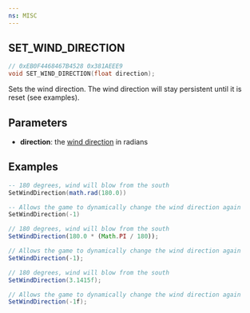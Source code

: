 ```yaml
---
ns: MISC
---
```

## SET_WIND_DIRECTION

```c
// 0xEB0F4468467B4528 0x381AEEE9
void SET_WIND_DIRECTION(float direction);
```

Sets the wind direction. The wind direction will stay persistent until it is reset (see examples).

## Parameters
* **direction**: the [wind direction](https://en.wikipedia.org/wiki/Wind_direction) in radians

## Examples
```lua
-- 180 degrees, wind will blow from the south
SetWindDirection(math.rad(180.0))

-- Allows the game to dynamically change the wind direction again
SetWindDirection(-1)
```

```js
// 180 degrees, wind will blow from the south
SetWindDirection(180.0 * (Math.PI / 180));

// Allows the game to dynamically change the wind direction again
SetWindDirection(-1);
```

```cs
// 180 degrees, wind will blow from the south
SetWindDirection(3.1415f);

// Allows the game to dynamically change the wind direction again
SetWindDirection(-1f);
```

